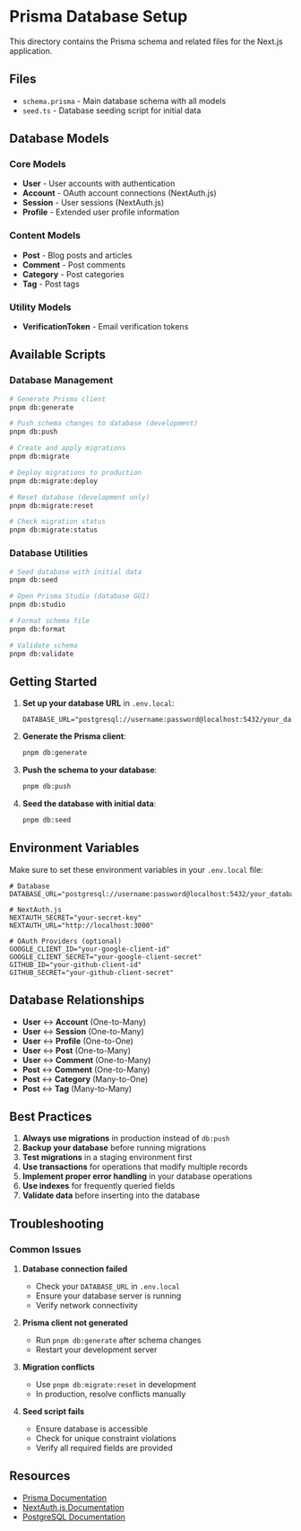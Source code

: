 # Prisma Database Setup

This directory contains the Prisma schema and related files for the Next.js application.

## Files

- `schema.prisma` - Main database schema with all models
- `seed.ts` - Database seeding script for initial data

## Database Models

### Core Models
- **User** - User accounts with authentication
- **Account** - OAuth account connections (NextAuth.js)
- **Session** - User sessions (NextAuth.js)
- **Profile** - Extended user profile information

### Content Models
- **Post** - Blog posts and articles
- **Comment** - Post comments
- **Category** - Post categories
- **Tag** - Post tags

### Utility Models
- **VerificationToken** - Email verification tokens

## Available Scripts

### Database Management
```bash
# Generate Prisma client
pnpm db:generate

# Push schema changes to database (development)
pnpm db:push

# Create and apply migrations
pnpm db:migrate

# Deploy migrations to production
pnpm db:migrate:deploy

# Reset database (development only)
pnpm db:migrate:reset

# Check migration status
pnpm db:migrate:status
```

### Database Utilities
```bash
# Seed database with initial data
pnpm db:seed

# Open Prisma Studio (database GUI)
pnpm db:studio

# Format schema file
pnpm db:format

# Validate schema
pnpm db:validate
```

## Getting Started

1. **Set up your database URL** in `.env.local`:
   ```env
   DATABASE_URL="postgresql://username:password@localhost:5432/your_database"
   ```

2. **Generate the Prisma client**:
   ```bash
   pnpm db:generate
   ```

3. **Push the schema to your database**:
   ```bash
   pnpm db:push
   ```

4. **Seed the database with initial data**:
   ```bash
   pnpm db:seed
   ```

## Environment Variables

Make sure to set these environment variables in your `.env.local` file:

```env
# Database
DATABASE_URL="postgresql://username:password@localhost:5432/your_database"

# NextAuth.js
NEXTAUTH_SECRET="your-secret-key"
NEXTAUTH_URL="http://localhost:3000"

# OAuth Providers (optional)
GOOGLE_CLIENT_ID="your-google-client-id"
GOOGLE_CLIENT_SECRET="your-google-client-secret"
GITHUB_ID="your-github-client-id"
GITHUB_SECRET="your-github-client-secret"
```

## Database Relationships

- **User** ↔ **Account** (One-to-Many)
- **User** ↔ **Session** (One-to-Many)
- **User** ↔ **Profile** (One-to-One)
- **User** ↔ **Post** (One-to-Many)
- **User** ↔ **Comment** (One-to-Many)
- **Post** ↔ **Comment** (One-to-Many)
- **Post** ↔ **Category** (Many-to-One)
- **Post** ↔ **Tag** (Many-to-Many)

## Best Practices

1. **Always use migrations** in production instead of `db:push`
2. **Backup your database** before running migrations
3. **Test migrations** in a staging environment first
4. **Use transactions** for operations that modify multiple records
5. **Implement proper error handling** in your database operations
6. **Use indexes** for frequently queried fields
7. **Validate data** before inserting into the database

## Troubleshooting

### Common Issues

1. **Database connection failed**
   - Check your `DATABASE_URL` in `.env.local`
   - Ensure your database server is running
   - Verify network connectivity

2. **Prisma client not generated**
   - Run `pnpm db:generate` after schema changes
   - Restart your development server

3. **Migration conflicts**
   - Use `pnpm db:migrate:reset` in development
   - In production, resolve conflicts manually

4. **Seed script fails**
   - Ensure database is accessible
   - Check for unique constraint violations
   - Verify all required fields are provided

## Resources

- [Prisma Documentation](https://www.prisma.io/docs)
- [NextAuth.js Documentation](https://next-auth.js.org)
- [PostgreSQL Documentation](https://www.postgresql.org/docs) 